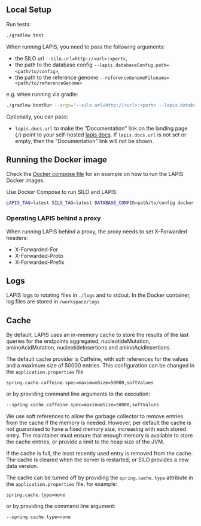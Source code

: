 ## Local Setup

Run tests:

```bash
./gradlew test
```

When running LAPIS, you need to pass the following arguments:

* the SILO url `--silo.url=http://<url>:<port>`,
* the path to the database config `--lapis.databaseConfig.path=<path/to/config>`,
* the path to the reference genome `--referenceGenomeFilename=<path/to/referenceGenome>`
  
e.g. when running via gradle:

```bash
./gradlew bootRun --args='--silo.url=http://<url>:<port> --lapis.databaseConfig.path=<path/to/config> --referenceGenomeFilename=<path/to/referenceGenome>
```

Optionally, you can pass:
* `lapis.docs.url` to make the "Documentation" link on the landing page (`/`) point to your self-hosted [lapis docs](../lapis-docs/README.md).
  If `lapis.docs.url` is not set or empty, then the "Documentation" link will not be shown.

## Running the Docker image

Check the [Docker compose file](docker-compose.yml) for an example on how to run the LAPIS Docker images.

Use Docker Compose to run SILO and LAPIS:

```bash
LAPIS_TAG=latest SILO_TAG=latest DATABASE_CONFIG=path/to/config docker compose up
```

### Operating LAPIS behind a proxy

When running LAPIS behind a proxy, the proxy needs to set X-Forwarded headers:

* X-Forwarded-For
* X-Forwarded-Proto
* X-Forwarded-Prefix

## Logs

LAPIS logs to rotating files in `./logs` and to stdout.
In the Docker container, log files are stored in `/workspace/logs`

## Cache

By default, LAPIS uses an in-memory cache to store the results of the last queries for the endpoints
aggregated, nucleotideMutation, aminoAcidMutation, nucleotideInsertions and aminoAcidInsertions.

The default cache provider is Caffeine, with soft references for the values and a maximum size of 50000 entries.
This configuration can be changed in the `application.properties` file
```
spring.cache.caffeine.spec=maximumSize=50000,softValues
```
or by providing command line arguments to the execution:
```bash
--spring.cache.caffeine.spec=maximumSize=50000,softValues
```

We use soft references to allow the garbage collector to remove entries from the cache if the memory is needed.
However, per default the cache is not guaranteed to have a fixed memory size, increasing with each stored entry. 
The maintainer must ensure that enough memory is available to store the cache entries, or provide a limit to the 
heap size of the JVM.

If the cache is full, the least recently used entry is removed from the cache.
The cache is cleared when the server is restarted, or SILO provides a new data version.

The cache can be turned off by providing the `spring.cache.type` attribute in the 
`application.properties` file, for example: 
```
spring.cache.type=none
```
or by providing the command line argument:
```bash
--spring.cache.type=none
```
